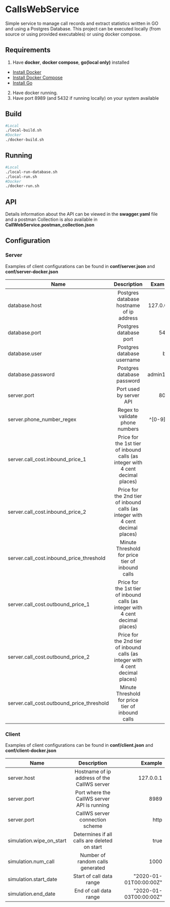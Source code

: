 # CallsWebService
Simple service to manage call records and extract statistics written in GO and using a Postgres Database.
This project can be executed locally (from source or using provided executables) or using docker compose.

## Requirements
1. Have **docker**, **docker compose**, **go(local only)**  installed
- [Install Docker](https://docs.docker.com/install/)
- [Install Docker Compose](https://docs.docker.com/compose/install/)
- [Install Go](https://golang.org/doc/install)
2. Have docker running.
3. Have port 8989 (and 5432 if running locally) on your system available

## Build
```bash
#Local
./local-build.sh
#Docker
./docker-build.sh
``` 

## Running
```bash
#Local
./local-run-database.sh
./local-run.sh
#Docker
./docker-run.sh
``` 

## API
Details information about the API can be viewed in the **swagger.yaml** file and a postman Collection is also available in **CallWebService.postman_collection.json**  

## Configuration

### Server
Examples of client configurations can be found in **conf/server.json** and **conf/server-docker.json**

| Name          | Description           | Example  |
| ------------- |:---------------------:| --------:|
| database.host | Postgres database hostname of ip address         | 127.0.0.1    |
| database.port | Postgres database port              |   5432    |
| database.user | Postgres database username          |    bob |
| database.password | Postgres database password          |    admin123 |
| server.port | Port used by server API       |    8080 |
| server.phone_number_regex | Regex to validate phone numbers      |    ^[0-9]+$ |
| server.call_cost.inbound_price_1 | Price for the 1st tier of inbound calls (as integer with 4 cent decimal places) |0|
|server.call_cost.inbound_price_2 | Price for the 2nd tier of inbound calls (as integer with 4 cent decimal places) |0| 
| server.call_cost.inbound_price_threshold | Minute Threshold for price tier of inbound calls |0 |
|server.call_cost.outbound_price_1 | Price for the 1st tier of inbound calls (as integer with 4 cent decimal places) |5|
|server.call_cost.outbound_price_2 | Price for the 2nd tier of inbound calls (as integer with 4 cent decimal places) |10| 
| server.call_cost.outbound_price_threshold | Minute Threshold for price tier of inbound calls | 5 | 

### Client
Examples of client configurations can be found in **conf/client.json** and **conf/client-docker.json** 

| Name          | Description           | Example  |
| ------------- |:---------------------:| --------:|
| server.host | Hostname of ip address of the CallWS server | 127.0.0.1    |
| server.port | Port where the CallWS server API is running |   8989    |
| server.port | CallWS server connection scheme  | http |
| simulation.wipe_on_start | Determines if all calls are deleted on start | true |
| simulation.num_call | Number of random calls generated | 1000 |
| simulation.start_date | Start of call data range | "2020-01-01T00:00:00Z" |
| simulation.end_date | End of call data range | "2020-01-03T00:00:00Z" |
